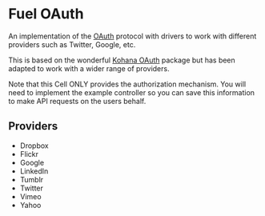 # Fuel OAuth

An implementation of the [OAuth](http://oauth.net/) protocol with drivers to work with different providers such as Twitter, Google, etc.

This is based on the wonderful [Kohana OAuth](https://github.com/kohana/oauth) package but has been adapted to work with a wider range of providers.

Note that this Cell ONLY provides the authorization mechanism. You will need to implement the example controller so you can save this information to make API requests on the users behalf.

## Providers

- Dropbox
- Flickr
- Google
- LinkedIn
- Tumblr
- Twitter
- Vimeo
- Yahoo

